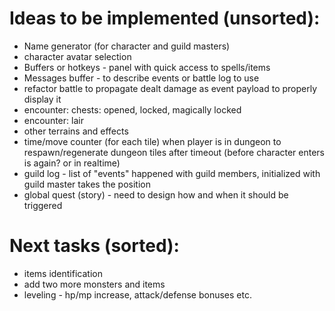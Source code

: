 # Ideas to be implemented (unsorted):

- Name generator (for character and guild masters)
- character avatar selection
- Buffers or hotkeys - panel with quick access to spells/items
- Messages buffer - to describe events or battle log to use
- refactor battle to propagate dealt damage as event payload to properly display it
- encounter: chests: opened, locked, magically locked
- encounter: lair
- other terrains and effects
- time/move counter (for each tile) when player is in dungeon to respawn/regenerate dungeon tiles after timeout (before character enters is again? or in realtime)
- guild log - list of "events" happened with guild members, initialized with guild master takes the position
- global quest (story) - need to design how and when it should be triggered

# Next tasks (sorted):

- items identification
- add two more monsters and items
- leveling - hp/mp increase, attack/defense bonuses etc.
